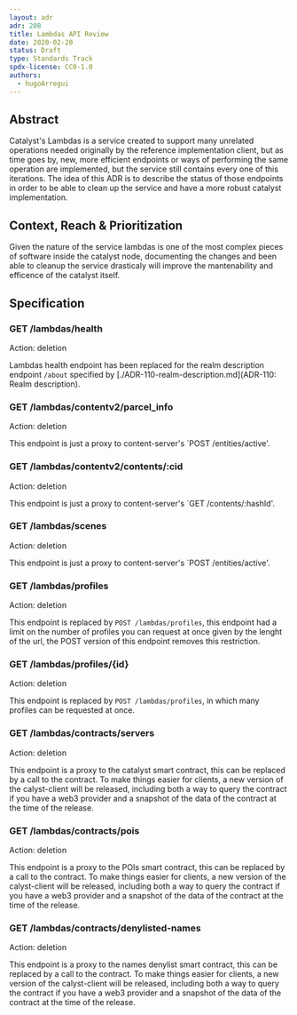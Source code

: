 ```yaml
---
layout: adr
adr: 208
title: Lambdas API Review
date: 2020-02-20
status: Draft
type: Standards Track
spdx-license: CC0-1.0
authors:
  - hugoArregui
---
```


## Abstract

Catalyst's Lambdas is a service created to support many unrelated operations needed originally by the reference implementation client, but as time goes by, new, more efficient endpoints or ways of performing the same operation are implemented, but the service still contains every one of this iterations. The idea of this ADR is to describe the status of those endpoints in order to be able to clean up the service and have a more robust catalyst implementation.

## Context, Reach & Prioritization

Given the nature of the service lambdas is one of the most complex pieces of software inside the catalyst node, documenting the changes and been able to cleanup the service drasticaly will improve the mantenability and efficence of the catalyst itself.

## Specification

### GET /lambdas/health

Action: deletion

Lambdas health endpoint has been replaced for the realm description endpoint `/about` specified by [./ADR-110-realm-description.md](ADR-110: Realm description).

### GET /lambdas/contentv2/parcel_info

Action: deletion

This endpoint is just a proxy to content-server's `POST /entities/active'.

### GET /lambdas/contentv2/contents/:cid

Action: deletion

This endpoint is just a proxy to content-server's `GET /contents/:hashId'.

### GET /lambdas/scenes

Action: deletion

This endpoint is just a proxy to content-server's `POST /entities/active'.

### GET /lambdas/profiles

Action: deletion

This endpoint is replaced by `POST /lambdas/profiles`, this endpoint had a limit on the number of profiles you can request at once given by the lenght of the url, the POST version of this endpoint removes this restriction.

### GET /lambdas/profiles/{id}

Action: deletion

This endpoint is replaced by `POST /lambdas/profiles`, in which many profiles can be requested at once.

### GET /lambdas/contracts/servers

Action: deletion

This endpoint is a proxy to the catalyst smart contract, this can be replaced by a call to the contract. To make things easier for clients, a new version of the calyst-client will be released, including both a way to query the contract if you have a web3 provider and a snapshot of the data of the contract at the time of the release.

### GET /lambdas/contracts/pois

Action: deletion

This endpoint is a proxy to the POIs smart contract, this can be replaced by a call to the contract. To make things easier for clients, a new version of the calyst-client will be released, including both a way to query the contract if you have a web3 provider and a snapshot of the data of the contract at the time of the release.

### GET /lambdas/contracts/denylisted-names

Action: deletion

This endpoint is a proxy to the names denylist smart contract, this can be replaced by a call to the contract. To make things easier for clients, a new version of the calyst-client will be released, including both a way to query the contract if you have a web3 provider and a snapshot of the data of the contract at the time of the release.
